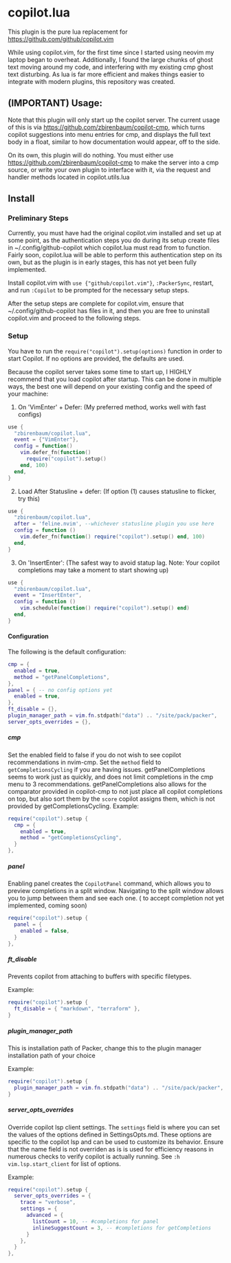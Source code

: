 # copilot.lua

This plugin is the pure lua replacement for https://github.com/github/copilot.vim

While using copilot.vim, for the first time since I started using neovim my laptop began to overheat. Additionally, I found the large chunks of ghost text moving around my code, and interfering with my existing cmp ghost text disturbing. As lua is far more efficient and makes things easier to integrate with modern plugins, this repository was created.

## (IMPORTANT) Usage:

Note that this plugin will only start up the copilot server. The current usage of this is via https://github.com/zbirenbaum/copilot-cmp, which turns copilot suggestions into menu entries for cmp, and displays the full text body in a float, similar to how documentation would appear, off to the side.

On its own, this plugin will do nothing. You must either use https://github.com/zbirenbaum/copilot-cmp to make the server into a cmp source, or write your own plugin to interface with it, via the request and handler methods located in copilot.utils.lua

## Install

### Preliminary Steps

Currently, you must have had the original copilot.vim installed and set up at some point, as the authentication steps you do during its setup create files in ~/.config/github-copilot which copilot.lua must read from to function. Fairly soon, copilot.lua will be able to perform this authentication step on its own, but as the plugin is in early stages, this has not yet been fully implemented.

Install copilot.vim with `use {"github/copilot.vim"}`, `:PackerSync`, restart, and run `:Copilot` to be prompted for the necessary setup steps.

After the setup steps are complete for copilot.vim, ensure that ~/.config/github-copilot has files in it, and then you are free to uninstall copilot.vim and proceed to the following steps.

### Setup

You have to run the `require("copilot").setup(options)` function in order to start Copilot. If no options are provided, the defaults are used.

Because the copilot server takes some time to start up, I HIGHLY recommend that you load copilot after startup. This can be done in multiple ways, the best one will depend on your existing config and the speed of your machine:

1. On 'VimEnter' + Defer: (My preferred method, works well with fast configs)
```lua
use {
  "zbirenbaum/copilot.lua",
  event = {"VimEnter"},
  config = function()
    vim.defer_fn(function()
      require("copilot").setup()
    end, 100)
  end,
}
```
2. Load After Statusline + defer: (If option (1) causes statusline to flicker, try this)
```lua
use {
  "zbirenbaum/copilot.lua",
  after = 'feline.nvim', --whichever statusline plugin you use here
  config = function ()
    vim.defer_fn(function() require("copilot").setup() end, 100)
  end,
}
```
3. On 'InsertEnter': (The safest way to avoid statup lag. Note: Your copilot completions may take a moment to start showing up)

```lua
use {
  "zbirenbaum/copilot.lua",
  event = "InsertEnter",
  config = function ()
    vim.schedule(function() require("copilot").setup() end)
  end,
}
```


#### Configuration

The following is the default configuration:

```lua
cmp = {
  enabled = true,
  method = "getPanelCompletions",
},
panel = { -- no config options yet
  enabled = true,
},
ft_disable = {},
plugin_manager_path = vim.fn.stdpath("data") .. "/site/pack/packer",
server_opts_overrides = {},
```

##### cmp

Set the enabled field to false if you do not wish to see copilot recommendations in nvim-cmp. Set the `method` field to `getCompletionsCycling` if you are having issues. getPanelCompletions seems to work just as quickly, and does not limit completions in the cmp menu to 3 recommendations. getPanelCompletions also allows for the comparator provided in copilot-cmp to not just place all copilot completions on top, but also sort them by the `score` copilot assigns them, which is not provided by getCompletionsCycling. Example:

```lua
require("copilot").setup {
  cmp = {
    enabled = true,
    method = "getCompletionsCycling",
  }
},
```

##### panel

Enabling panel creates the `CopilotPanel` command, which allows you to preview completions in a split window. Navigating to the split window allows you to jump between them and see each one. (<CR> to accept completion not yet implemented, coming soon)

```lua
require("copilot").setup {
  panel = {
    enabled = false,
  }
},

```

##### ft_disable

Prevents copilot from attaching to buffers with specific filetypes.

Example:

```lua
require("copilot").setup {
  ft_disable = { "markdown", "terraform" },
}
```

##### plugin_manager_path

This is installation path of Packer, change this to the plugin manager installation path of your choice

Example:

```lua
require("copilot").setup {
  plugin_manager_path = vim.fn.stdpath("data") .. "/site/pack/packer", 
}
```

##### server_opts_overrides

Override copilot lsp client settings. The `settings` field is where you can set the values of the options defined in SettingsOpts.md. These options are specific to the copilot lsp and can be used to customize its behavior. Ensure that the name field is not overriden as is is used for efficiency reasons in numerous checks to verify copilot is actually running. See `:h vim.lsp.start_client` for list of options.

Example:

```lua
require("copilot").setup {
  server_opts_overrides = {
    trace = "verbose",
    settings = {
      advanced = {
        listCount = 10, -- #completions for panel
        inlineSuggestCount = 3, -- #completions for getCompletions
      }
    },
  }
},
```
